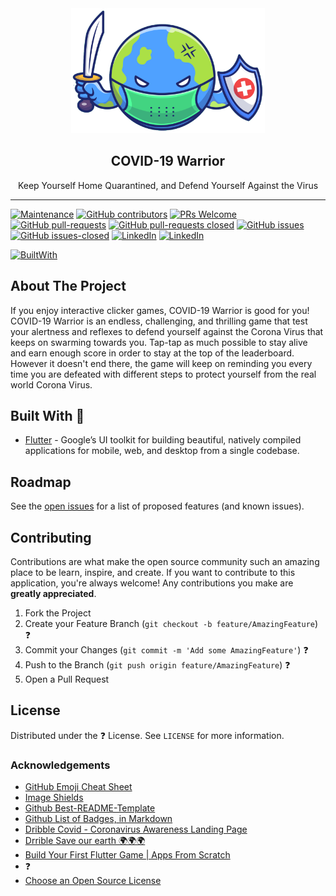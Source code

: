 <!-- PROJECT LOGO -->
<br />
<br />
<p align="center">
  <a href="https://github.com/jonasreycian/covid-warrior">
    <img src="https://raw.githubusercontent.com/jonasreycian/covid-warrior/develop/assets/player_warrior.png" alt="Logo" height="200">
  </a>


  <h2 align="center">COVID-19 Warrior</h2>

  <p align="center">
    Keep Yourself Home Quarantined, and Defend Yourself Against the Virus    
  </p>
</p>

----

[![Maintenance][maintenance-shield]][maintenance-url] [![GitHub contributors][contributors-shield]][contributors-url] [![PRs Welcome][pr-welcome-shield]][pr-welcome-url] [![GitHub pull-requests][pull-request-open-shield]][pull-request-open-url] [![GitHub pull-requests closed][pull-request-close-shield]][pull-request-close-url] [![GitHub issues][issue-open-shield]][issue-open-url] [![GitHub issues-closed][issue-close-shield]][issue-close-url]
[![LinkedIn][linkedin-jonas-shield]][linkedin-jonas-url] [![LinkedIn][linkedin-jonel-shield]][linkedin-jonel-url]

[![BuiltWith][built-with-flutter-shield]][flutter-url]


<!-- ABOUT THE PROJECT -->
## About The Project

If you enjoy interactive clicker games, COVID-19 Warrior is good for you! COVID-19 Warrior is an endless, challenging, and thrilling game that test your alertness and reflexes to defend yourself against the Corona Virus that keeps on swarming towards you. Tap-tap as much possible to stay alive and earn enough score in order to stay at the top of the leaderboard. However it doesn't end there, the game will keep on reminding you every time you are defeated with different steps to protect yourself from the real world Corona Virus.

## Built With    :hammer:

* [Flutter](https://flutter.dev) - Google’s UI toolkit for building beautiful, natively compiled applications for mobile, web, and desktop from a single codebase. 


<!-- ROADMAP -->
## Roadmap

See the [open issues](https://github.com/jonasreycian/covid-warrior/issues) for a list of proposed features (and known issues).


<!-- CONTRIBUTING -->
## Contributing

Contributions are what make the open source community such an amazing place to be learn, inspire, and create. If you want to contribute to this application, you're always welcome! Any contributions you make are **greatly appreciated**.

1. Fork the Project
2. Create your Feature Branch (`git checkout -b feature/AmazingFeature`) :question:
3. Commit your Changes (`git commit -m 'Add some AmazingFeature'`) :question:
4. Push to the Branch (`git push origin feature/AmazingFeature`) :question:
5. Open a Pull Request


<!-- LICENSE -->
## License

Distributed under the  :question:  License. See `LICENSE` for more information.


<!-- ACKNOWLEDGEMENTS -->
### Acknowledgements
* [GitHub Emoji Cheat Sheet](https://www.webpagefx.com/tools/emoji-cheat-sheet)
* [Image Shields](https://shields.io)
* [Github Best-README-Template](https://github.com/othneildrew/Best-README-Template)
* [Github List of Badges, in Markdown](https://github.com/Naereen/badges)
* [Dribble Covid - Coronavirus Awareness Landing Page](https://dribbble.com/shots/10789236/attachments/2453867?mode=media)
* [Drrible Save our earth 🌍🌍🌍](https://dribbble.com/shots/10790307-Save-our-earth)
* [Build Your First Flutter Game | Apps From Scratch](https://www.youtube.com/watch?v=o_eVKOqY48Q)
*  :question:
* [Choose an Open Source License](https://choosealicense.com)




<!-- Markdown Links (Start) -->
[maintenance-shield]: https://img.shields.io/badge/Maintained%3F-yes-green.svg
[maintenance-url]: https://github.com/jonasreycian/covid-warrior/graphs/commit-activity

[contributors-shield]: https://img.shields.io/github/contributors/jonasreycian/covid-warrior.svg
[contributors-url]: https://github.com/jonasreycian/covid-warrior/graphs/contributors

[issue-open-shield]: https://img.shields.io/github/issues/jonasreycian/covid-warrior.svg
[issue-open-url]: https://GitHub.com/jonasreycian/covid-warrior/issues/

[issue-close-shield]: https://img.shields.io/github/issues-closed/jonasreycian/covid-warrior.svg
[issue-close-url]: https://github.com/jonasreycian/covid-warrior/issues?q=is%3Aissue+is%3Aclosed

[pull-request-open-shield]: https://img.shields.io/github/issues-pr/jonasreycian/covid-warrior.svg
[pull-request-open-url]: https://github.com/jonasreycian/covid-warrior/pulls

[pull-request-close-shield]: https://img.shields.io/github/issues-pr-closed/jonasreycian/covid-warrior.svg
[pull-request-close-url]: https://github.com/jonasreycian/covid-warrior/pulls?q=is%3Apr+is%3Aclosed

[pr-welcome-shield]: https://img.shields.io/badge/PRs-welcome-brightgreen.svg
[pr-welcome-url]: http://makeapullrequest.com

[built-with-flutter-shield]: https://img.shields.io/badge/BUILT%20WITH-Flutter-blue?style=for-the-badge&logo=Flutter&logoWidth=30
[flutter-url]: https://flutter.dev/

[linkedin-jonel-shield]: https://img.shields.io/badge/LinkedIn-Jonel%20Dominic%20Tapang-blue?logo=LinkedIn
[linkedin-jonel-url]: https://www.linkedin.com/in/jonel-dominic-tapang-8b5615184/

[linkedin-jonas-shield]: https://img.shields.io/badge/LinkedIn-Jonas%20Reycian%20Saraosos-blue?logo=LinkedIn
[linkedin-jonas-url]: https://www.linkedin.com/in/watachiwanas
<!-- Markdown Links (End) -->
